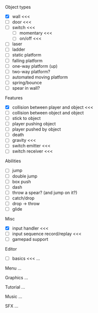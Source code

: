 Object types
- [x] wall <<<
- [ ] door <<<
- [ ] switch <<<
  - [ ] momentary <<<
  - [ ] on/off <<<
- [ ] laser
- [ ] ladder
- [ ] static platform
- [ ] falling platform
- [ ] one-way platform (up)
- [ ] two-way platform?
- [ ] automated moving platform
- [ ] spring/bounce
- [ ] spear in wall?

Features
- [x] collision between player and object <<<
- [ ] collision between object and object
- [ ] stick to object
- [ ] player pushing object
- [ ] player pushed by object
- [ ] death
- [ ] gravity <<<
- [ ] switch emitter <<<
- [ ] switch receiver <<<

Abilities
- [ ] jump
- [ ] double jump
- [ ] box push
- [ ] dash
- [ ] throw a spear? (and jump on it?)
- [ ] catch/drop
- [ ] drop -> throw
- [ ] glide

Misc
- [x] input handler <<<
- [ ] input sequence record/replay <<<
- [ ] gamepad support

Editor
- [ ] basics <<<
...

Menu
...

Graphics
...

Tutorial
...

Music
...

SFX
...

